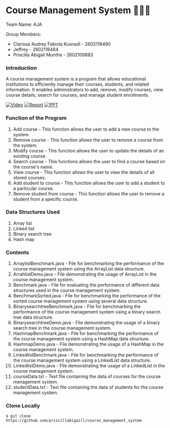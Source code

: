 # Course Management System 👩🏻‍💻

Team Name: AJA

Group Members:

- Clarissa Audrey Fabiola Kusnadi - 2602118490
- Jeffrey - 2602118484
- Priscilla Abigail Munthe - 2602109883

### Introduction
A course management system is a program that allows educational institutions to efficiently manage their courses, students, and related information. It enables administrators to add, remove, modify courses, view course details, search for courses, and manage student enrollments.

[![Video](https://img.shields.io/badge/Demonstration-Watch-red?logo=youtube)](https://www.youtube.com/watch?v=Ph4ttuT5s2w)
[![Report](https://img.shields.io/badge/Report-Read-blue?logo=microsoft-word)](https://docs.google.com/document/d/1mjHkZoHQV8qD3DTPtIsXj8iK5Gs6ELE1KsqgIhwiFaI/edit?usp=sharing)
[![PPT](https://img.shields.io/badge/PPT-Read-yellow?logo=microsoft-powerpoint)](https://docs.google.com/presentation/d/1YmUCjrHznavqqByizH3RVyVpZhan5vzlIQT3d8d0Vsw/edit?usp=sharing)

### Function of the Program

1. Add course -  This function allows the user to add a new course to the system.
2. Remove course -  This function allows the user to remove a course from the system. 
3. Modify course - This function allows the user to update the details of an existing course. 
4. Search course - This functions allows the user to find a course based on the course's name.
5. View course - This function allows the user to view the details of all stored courses. 
6. Add student to course - This function allows the user to add a student to a particular course.
7. Remove student from course - This function allows the user to remove a student from a specific course.

### Data Structures Used

1. Array list
2. Linked list
3. Binary search tree
4. Hash map

### Contents

1. ArraylistBenchmark.java - File for benchmarking the performance of the course management system using the ArrayList data structure.
2. ArrahlistDemo.java - File demonstrating the usage of ArrayList in the course management system. 
3. Benchmark.java - File for evaluating the performance of different data structures used in the course management system.
4. BenchmarkSorted.java - File for benchmarking the performance of the sorted course management system using several data structure.
5. BinarysearchtreeBenchmark.java - File for benchmarking the performance of the course management system using a binary search tree data structure.
6. BinarysearchtreeDemo.java - File demonstrating the usage of a binary search tree in the course management system.
7. HashmapBenchmark.java - File for benchmarking the performance of the course management system using a HashMap data structure.
8. HashmapDemo.java - File demonstrating the usage of a HashMap in the course management system.
9. LinkedlistBenchmark.java - File for benchmarking the performance of the course management system using a LinkedList data structure.
10. LinkedlistDemo.java - File demonstrating the usage of a LinkedList in the course management system.
11. courseData.txt - Text file containing the data of courses for the course management system.
12. studentData.txt - Text file containing the data of students for the course management system.

### Clone Locally

```
$ git clone https://github.com/priscillabigaill/course_management_system
```



